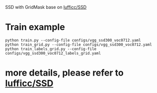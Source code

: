 SSD with GridMask base on [lufficc/SSD](https://github.com/lufficc/SSD)

# Train example
```
python train.py --config-file configs/vgg_ssd300_voc0712.yaml
python train_grid.py --config-file configs/vgg_ssd300_voc0712.yaml
python train_labels_grid.py --config-file configs/vgg_ssd300_voc0712_labels_grid.yaml
```
# more details, please refer to [lufficc/SSD](https://github.com/lufficc/SSD)